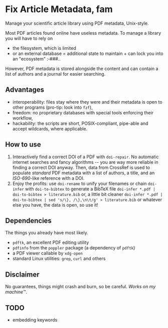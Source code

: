 # Fix Article Metadata, fam

Manage your scientific article library using PDF metadata, Unix-style.

Most PDF articles found online have useless metadata.
To manage a library you will have to rely on
- the filesystem, which is limited
- or an external database = additional state to maintain + can lock you into an "ecosystem" :‑###..

However, PDF metadata is stored alongside the content and can contain a list of authors and a journal for easier searching.

## Advantages
- interoperability: files stay where they were and their metadata is open to other programs (pro-tip: look into `fzf`),
- freedom: no proprietary databases with special tools enforcing their workflow,
- hackability: the scripts are short, POSIX-compliant, pipe-able and accept wildcards, where applicable.

## How to use
1. Interactively find a correct DOI of a PDF with `doi-repair`.
No automatic internet searches and fancy algorithms -- you are way more reliable in finding a correct DOI anyway.
Then, data from CrossRef is used to populate *standard* PDF metadata with a list of authors, a title, and an *ISO-690*-like reference with a DOI.
2. Enjoy the profits: use `doi-rename` to unify your filenames or chain `doi-infer` with `doi-to-bibtex` to generate a BibTeX file
`doi-infer *.pdf | doi-to-bibtex > literature.bib`
or, a little bit cleaner
`doi-infer *.pdf | doi-to-bibtex | sed 's/\}, /\},\n\t/g' > literature.bib`
or whatever else you have, the data is open, so use it!

## Dependencies
The things you already have most likely.
- `pdftk`, an excellent PDF editing utility
- `pdfinfo` from the `poppler` package (a dependency of `pdftk`)
- a PDF viewer callable by `xdg-open`
- standard Linux utilities: `grep`, `curl` and others

## Disclaimer
No guarantees, things might crash and burn, so be careful.
*Works on my machine*™.

## TODO
- embedding keywords
